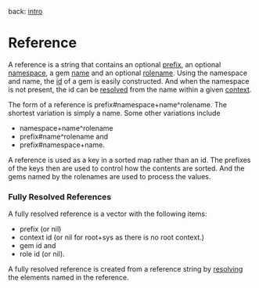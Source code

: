 back: [intro](../intro.md)

# Reference
A reference is a string that contains an optional [prefix](basics/prefix.md), an optional [namespace](basics/namespace.md), a gem [name](basics/name.md) and an optional [rolename](basics/rolename.md). Using the namespace and name, the [id](basics/id.md) of a gem is easily constructed. And when the namespace is not present, the id can be [resolved](basics/context.md#Resolving%20Names) from the name within a given [context](basics/context.md).

The form of a reference is prefix#namespace+name^rolename. The shortest variation is simply a name. Some other variations include
- namespace+name^rolename
- prefix#name^rolename and
- prefix#namespace+name.

A reference is used as a key in a sorted map rather than an id. The prefixes of the keys then are used to control how the contents are sorted. And the gems named by the rolenames are used to process the values.

### Fully Resolved References

A fully resolved reference is a vector with the following items:

- prefix (or nil)
- context id (or nil for root+sys as there is no root context.)
- gem id and
- role id (or nil).

A fully resolved reference is created from a reference string by [resolving](basics/context.md#Resolving%20Names) the elements named in the reference.